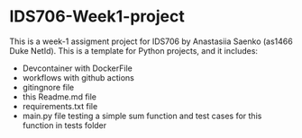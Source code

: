 # IDS706-Week1-project

This is a week-1 assigment project for IDS706 by Anastasiia Saenko (as1466 Duke NetId).
This is a template for Python projects, and it includes: 

* Devcontainer with DockerFile
* workflows with github actions
* gitingnore file
* this Readme.md file
* requirements.txt file
* main.py file testing a simple sum function and test cases for this function in tests folder
